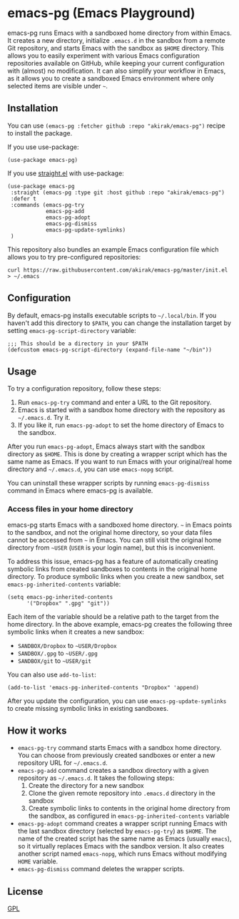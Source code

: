 # emacs-pg (Emacs Playground)

emacs-pg runs Emacs with a sandboxed home directory from within Emacs. It creates a new directory, initialize `.emacs.d` in the sandbox from a remote Git repository, and starts Emacs with the sandbox as `$HOME` directory. This allows you to easily experiment with various Emacs configuration repositories available on GitHub, while keeping your current configuration with (almost) no modification. It can also simplify your workflow in Emacs, as it allows you to create a sandboxed Emacs environment where only selected items are visible under `~`. 

## Installation

You can use `(emacs-pg :fetcher github :repo "akirak/emacs-pg")` recipe to install the package.

If you use use-package:

```emacs-lisp
(use-package emacs-pg)
```

If you use [straight.el](https://github.com/raxod502/straight.el) with use-package:

```emacs-lisp
(use-package emacs-pg
 :straight (emacs-pg :type git :host github :repo "akirak/emacs-pg")
 :defer t
 :commands (emacs-pg-try
            emacs-pg-add
            emacs-pg-adopt
            emacs-pg-dismiss
            emacs-pg-update-symlinks)
 )
```

This repository also bundles an example Emacs configuration file which allows you to try pre-configured repositories:

```shell
curl https://raw.githubusercontent.com/akirak/emacs-pg/master/init.el > ~/.emacs
```

## Configuration

By default, emacs-pg installs executable scripts to `~/.local/bin`. If you haven't add this directory to `$PATH`, you can change the installation target by setting `emacs-pg-script-directory` variable:

```emacs-lisp
;;; This should be a directory in your $PATH
(defcustom emacs-pg-script-directory (expand-file-name "~/bin"))
```

## Usage

To try a configuration repository, follow these steps:

1. Run `emacs-pg-try` command and enter a URL to the Git repository.
2. Emacs is started with a sandbox home directory with the repository as `~/.emacs.d`. Try it.
3. If you like it, run `emacs-pg-adopt` to set the home directory of Emacs to the sandbox. 

After you run `emacs-pg-adopt`, Emacs always start with the sandbox directory as `$HOME`. This is done by creating a wrapper script which has the same name as Emacs. If you want to run Emacs with your original/real home directory and `~/.emacs.d`, you can use `emacs-nopg` script. 

You can uninstall these wrapper scripts by running `emacs-pg-dismiss` command in Emacs where emacs-pg is available. 

### Access files in your home directory

emacs-pg starts Emacs with a sandboxed home directory. `~` in Emacs points to the sandbox, and not the original home directory, so your data files cannot be accessed from `~` in Emacs. You can still visit the original home directory from `~USER` (`USER` is your login name), but this is inconvenient. 

To address this issue, emacs-pg has a feature of automatically creating symbolic links from created sandboxes to contents in the original home directory. To produce symbolic links when you create a new sandbox, set `emacs-pg-inherited-contents` variable:

```emacs-lisp
(setq emacs-pg-inherited-contents
      '("Dropbox" ".gpg" "git"))
```

Each item of the variable should be a relative path to the target from the home directory. In the above example, emacs-pg creates the following three symbolic links when it creates a new sandbox:

- `SANDBOX/Dropbox` to `~USER/Dropbox` 
- `SANDBOX/.gpg` to `~USER/.gpg` 
- `SANDBOX/git` to `~USER/git` 

You can also use `add-to-list`:

```emacs-lisp
(add-to-list 'emacs-pg-inherited-contents "Dropbox" 'append)
```

After you update the configuration, you can use `emacs-pg-update-symlinks` to create missing symbolic links in existing sandboxes. 

## How it works

- `emacs-pg-try` command starts Emacs with a sandbox home directory. You can choose from previously created sandboxes or enter a new repository URL for `~/.emacs.d`. 
- `emacs-pg-add` command creates a sandbox directory with a given repository as `~/.emacs.d`. It takes the following steps:
  1. Create the directory for a new sandbox
  2. Clone the given remote repository into `.emacs.d` directory in the sandbox
  3. Create symbolic links to contents in the original home directory from the sandbox, as configured in `emacs-pg-inherited-contents` variable
- `emacs-pg-adopt` command creates a wrapper script running Emacs with the last sandbox directory (selected by `emacs-pg-try`) as `$HOME`. The name of the created script has the same name as Emacs (usually `emacs`), so it virtually replaces Emacs with the sandbox version. It also creates another script named `emacs-nopg`, which runs Emacs without modifying `HOME` variable. 
- `emacs-pg-dismiss` command deletes the wrapper scripts. 

## License

[GPL](LICENSE.txt)
